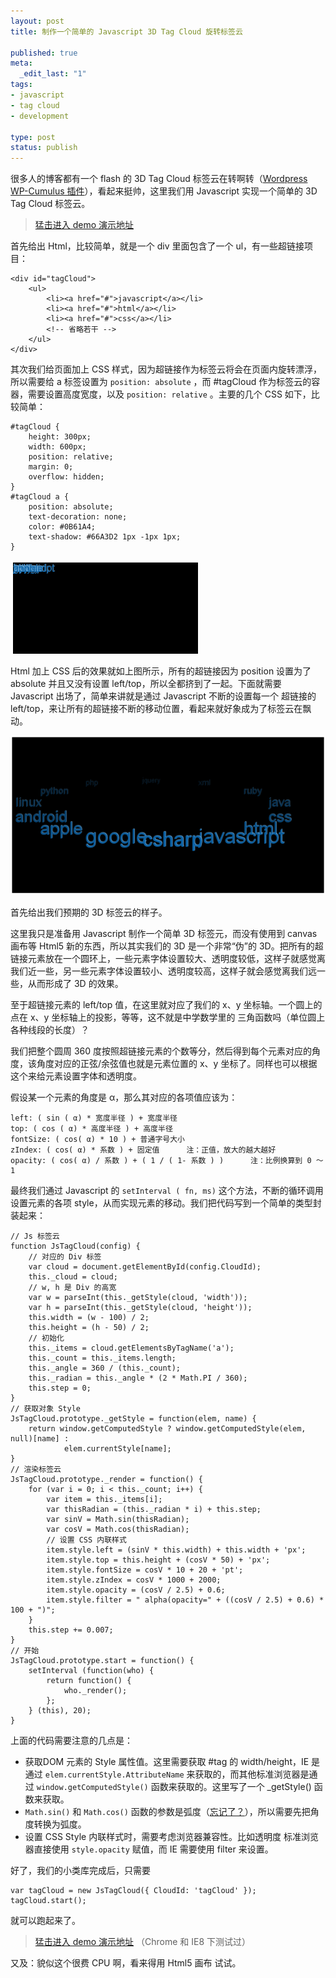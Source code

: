 ```yaml
---
layout: post
title: 制作一个简单的 Javascript 3D Tag Cloud 旋转标签云

published: true
meta:
  _edit_last: "1"
tags:
- javascript
- tag cloud
- development

type: post
status: publish
---
```

很多人的博客都有一个 flash 的 3D Tag Cloud 标签云在转啊转（[Wordpress WP-Cumulus 插件](http://wordpress.org/extend/plugins/wp-cumulus/ "WP-Cumulus 插件主页")），看起来挺帅，这里我们用 Javascript 实现一个简单的 3D Tag Cloud 标签云。

> [猛击进入 demo 演示地址](http://chaojiwudi.com/demo/javascript-simple-3d-tag-cloud "Javascript 3D Tag Cloud 标签云 DEMO 演示")

首先给出 Html，比较简单，就是一个 div 里面包含了一个 ul，有一些超链接项目：

    <div id="tagCloud">
        <ul>
            <li><a href="#">javascript</a></li>
            <li><a href="#">html</a></li>
            <li><a href="#">css</a></li>
            <!-- 省略若干 -->
        </ul>
    </div>

其次我们给页面加上 CSS 样式，因为超链接作为标签云将会在页面内旋转漂浮，所以需要给 a 标签设置为 `position: absolute` ，而 #tagCloud 作为标签云的容器，需要设置高度宽度，以及 `position: relative` 。主要的几个 CSS 如下，比较简单：

<!--more-->
    #tagCloud {
        height: 300px;
        width: 600px;
        position: relative;
        margin: 0;
        overflow: hidden;
    }
    #tagCloud a {
        position: absolute;
        text-decoration: none;
        color: #0B61A4;
        text-shadow: #66A3D2 1px -1px 1px;
    }

![Html 加上 CSS 后的样子](/images/2010/html-with-css.png)

Html 加上 CSS 后的效果就如上图所示，所有的超链接因为 position 设置为了 absolute 并且又没有设置 left/top，所以全都挤到了一起。下面就需要 Javascript 出场了，简单来讲就是通过 Javascript 不断的设置每一个 超链接的 left/top，来让所有的超链接不断的移动位置，看起来就好象成为了标签云在飘动。

![Javascript 3D 标签云](/images/2010/javascript-simple-3d-tag-cloud.png)

首先给出我们预期的 3D 标签云的样子。

这里我只是准备用 Javascript 制作一个简单 3D 标签元，而没有使用到 canvas 画布等 Html5 新的东西，所以其实我们的 3D 是一个非常“伪”的 3D。把所有的超链接元素放在一个圆环上，一些元素字体设置较大、透明度较低，这样子就感觉离我们近一些，另一些元素字体设置较小、透明度较高，这样子就会感觉离我们远一些，从而形成了 3D 的效果。

至于超链接元素的 left/top 值，在这里就对应了我们的 x、y 坐标轴。一个圆上的点在 x、y 坐标轴上的投影，等等，这不就是中学数学里的 三角函数吗（单位圆上各种线段的长度）？

我们把整个圆周 360 度按照超链接元素的个数等分，然后得到每个元素对应的角度，该角度对应的正弦/余弦值也就是元素位置的 x、y 坐标了。同样也可以根据这个来给元素设置字体和透明度。

假设某一个元素的角度是 α，那么其对应的各项值应该为：

    left: ( sin ( α) * 宽度半径 ) + 宽度半径
    top: ( cos ( α) * 高度半径 ) + 高度半径
    fontSize: ( cos( α) * 10 ) + 普通字号大小
    zIndex: ( cos( α) * 系数 ) + 固定值      注：正值，放大的越大越好
    opacity: ( cos( α) / 系数 ) + ( 1 / ( 1- 系数 ) )      注：比例换算到 0 ～ 1

最终我们通过 Javascript 的 `setInterval ( fn, ms)` 这个方法，不断的循环调用设置元素的各项 style，从而实现元素的移动。我们把代码写到一个简单的类型封装起来：

    // Js 标签云
    function JsTagCloud(config) {
        // 对应的 Div 标签
        var cloud = document.getElementById(config.CloudId);
        this._cloud = cloud;
        // w, h 是 Div 的高宽
        var w = parseInt(this._getStyle(cloud, 'width'));
        var h = parseInt(this._getStyle(cloud, 'height'));
        this.width = (w - 100) / 2;
        this.height = (h - 50) / 2;
        // 初始化
        this._items = cloud.getElementsByTagName('a');
        this._count = this._items.length;
        this._angle = 360 / (this._count);
        this._radian = this._angle * (2 * Math.PI / 360);
        this.step = 0;
    }
    // 获取对象 Style
    JsTagCloud.prototype._getStyle = function(elem, name) {
        return window.getComputedStyle ? window.getComputedStyle(elem, null)[name] :
                elem.currentStyle[name];
    }
    // 渲染标签云
    JsTagCloud.prototype._render = function() {
        for (var i = 0; i < this._count; i++) {
            var item = this._items[i];
            var thisRadian = (this._radian * i) + this.step;
            var sinV = Math.sin(thisRadian);
            var cosV = Math.cos(thisRadian);
            // 设置 CSS 内联样式
            item.style.left = (sinV * this.width) + this.width + 'px';
            item.style.top = this.height + (cosV * 50) + 'px';
            item.style.fontSize = cosV * 10 + 20 + 'pt';
            item.style.zIndex = cosV * 1000 + 2000;
            item.style.opacity = (cosV / 2.5) + 0.6;
            item.style.filter = " alpha(opacity=" + ((cosV / 2.5) + 0.6) * 100 + ")";
        }
        this.step += 0.007;
    }
    // 开始
    JsTagCloud.prototype.start = function() {
        setInterval (function(who) {
            return function() {
                who._render();
            };
        } (this), 20);
    }

上面的代码需要注意的几点是：

* 获取DOM 元素的 Style 属性值。这里需要获取 #tag 的 width/height，IE 是通过 `elem.currentStyle.AttributeName` 来获取的，而其他标准浏览器是通过 `window.getComputedStyle()` 函数来获取的。这里写了一个 _getStyle() 函数来获取。
* `Math.sin()` 和 `Math.cos()` 函数的参数是弧度（<a title="弧度 - 维基百科" href="http://zh.wikipedia.org/zh-cn/%E5%BC%A7%E5%BA%A6">忘记了？</a>），所以需要先把角度转换为弧度。
* 设置 CSS Style 内联样式时，需要考虑浏览器兼容性。比如透明度 标准浏览器直接使用 `style.opacity` 赋值，而 IE 需要使用 filter 来设置。

好了，我们的小类库完成后，只需要

    var tagCloud = new JsTagCloud({ CloudId: 'tagCloud' });
    tagCloud.start();

就可以跑起来了。

> [猛击进入 demo 演示地址](http://chaojiwudi.com/demo/javascript-simple-3d-tag-cloud "Javascript 3D Tag Cloud 标签云 DEMO 演示") （Chrome 和 IE8 下测试过）

又及：貌似这个很费 CPU 啊，看来得用 Html5 画布 试试。
